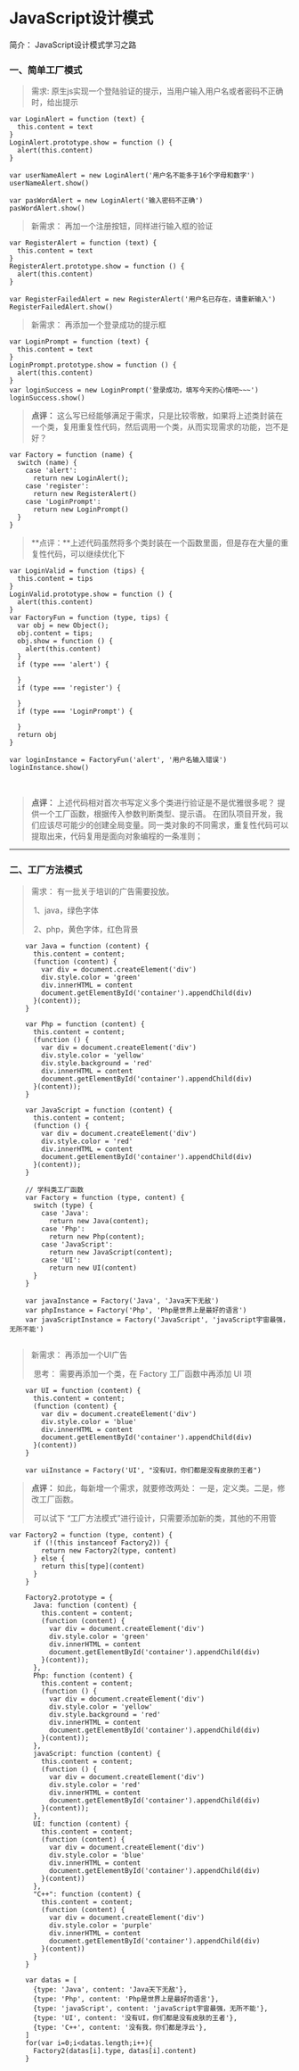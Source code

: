 # JavaScript设计模式 #

简介： JavaScript设计模式学习之路



### 一、简单工厂模式

> 需求: 原生js实现一个登陆验证的提示，当用户输入用户名或者密码不正确时，给出提示

    var LoginAlert = function (text) {
      this.content = text
    }
    LoginAlert.prototype.show = function () {
      alert(this.content)
    }
    
    var userNameAlert = new LoginAlert('用户名不能多于16个字母和数字')
    userNameAlert.show()
    
    var pasWordAlert = new LoginAlert('输入密码不正确')
    pasWordAlert.show()



> 新需求： 再加一个注册按钮，同样进行输入框的验证

    var RegisterAlert = function (text) {
      this.content = text
    }
    RegisterAlert.prototype.show = function () {
      alert(this.content)
    }
    
    var RegisterFailedAlert = new RegisterAlert('用户名已存在，请重新输入')
    RegisterFailedAlert.show()



> 新需求： 再添加一个登录成功的提示框

    var LoginPrompt = function (text) {
      this.content = text
    }
    LoginPrompt.prototype.show = function () {
      alert(this.content)
    }
    var loginSuccess = new LoginPrompt('登录成功，填写今天的心情吧~~~')
    loginSuccess.show()



> **点评：** 这么写已经能够满足于需求，只是比较零散，如果将上述类封装在一个类，复用重复性代码，然后调用一个类，从而实现需求的功能，岂不是好？


    var Factory = function (name) {
      switch (name) {
        case 'alert':
          return new LoginAlert();
        case 'register':
          return new RegisterAlert()
        case 'LoginPrompt':
          return new LoginPrompt()
      }
    }




> **点评：**上述代码虽然将多个类封装在一个函数里面，但是存在大量的重复性代码，可以继续优化下

    var LoginValid = function (tips) {
      this.content = tips
    }
    LoginValid.prototype.show = function () {
      alert(this.content)
    }
    var FactoryFun = function (type, tips) {
      var obj = new Object();
      obj.content = tips;
      obj.show = function () {
        alert(this.content)
      }
      if (type === 'alert') {
    
      }
      if (type === 'register') {
    
      }
      if (type === 'LoginPrompt') {
    
      }
      return obj
    }
    
    var loginInstance = FactoryFun('alert', '用户名输入错误')
    loginInstance.show()

​    

> **点评：** 上述代码相对首次书写定义多个类进行验证是不是优雅很多呢？ 提供一个工厂函数，根据传入参数判断类型、提示语。
> 在团队项目开发，我们应该尽可能少的创建全局变量。同一类对象的不同需求，重复性代码可以提取出来，代码复用是面向对象编程的一条准则；



------

### 二、工厂方法模式



> 需求： 有一批关于培训的广告需要投放。
>
> ​          1、java，绿色字体
>
> ​          2、php，黄色字体，红色背景

```
    var Java = function (content) {
      this.content = content;
      (function (content) {
        var div = document.createElement('div')
        div.style.color = 'green'
        div.innerHTML = content
        document.getElementById('container').appendChild(div)
      }(content));
    }

    var Php = function (content) {
      this.content = content;
      (function () {
        var div = document.createElement('div')
        div.style.color = 'yellow'
        div.style.background = 'red'
        div.innerHTML = content
        document.getElementById('container').appendChild(div)
      }(content));
    }

    var JavaScript = function (content) {
      this.content = content;
      (function () {
        var div = document.createElement('div')
        div.style.color = 'red'
        div.innerHTML = content
        document.getElementById('container').appendChild(div)
      }(content));
    }

    // 学科类工厂函数
    var Factory = function (type, content) {
      switch (type) {
        case 'Java':
          return new Java(content);
        case 'Php':
          return new Php(content);
        case 'JavaScript':
          return new JavaScript(content);
        case 'UI':
          return new UI(content)
      }
    }

    var javaInstance = Factory('Java', 'Java天下无敌')
    var phpInstance = Factory('Php', 'Php是世界上是最好的语言')
    var javaScriptInstance = Factory('JavaScript', 'javaScript宇宙最强，无所不能')
    
```



> 新需求： 再添加一个UI广告
>
> ​      思考： 需要再添加一个类，在 Factory 工厂函数中再添加 UI 项

```
    var UI = function (content) {
      this.content = content;
      (function (content) {
        var div = document.createElement('div')
        div.style.color = 'blue'
        div.innerHTML = content
        document.getElementById('container').appendChild(div)
      }(content))
    }

    var uiInstance = Factory('UI', "没有UI，你们都是没有皮肤的王者")
```



> **点评：** 如此，每新增一个需求，就要修改两处： 一是，定义类。二是，修改工厂函数。
>
> ​      可以试下 “工厂方法模式”进行设计，只需要添加新的类，其他的不用管



```
var Factory2 = function (type, content) {
      if (!(this instanceof Factory2)) {
        return new Factory2(type, content)
      } else {
        return this[type](content)
      }
    }

    Factory2.prototype = {
      Java: function (content) {
        this.content = content;
        (function (content) {
          var div = document.createElement('div')
          div.style.color = 'green'
          div.innerHTML = content
          document.getElementById('container').appendChild(div)
        }(content));
      },
      Php: function (content) {
        this.content = content;
        (function () {
          var div = document.createElement('div')
          div.style.color = 'yellow'
          div.style.background = 'red'
          div.innerHTML = content
          document.getElementById('container').appendChild(div)
        }(content));
      },
      javaScript: function (content) {
        this.content = content;
        (function () {
          var div = document.createElement('div')
          div.style.color = 'red'
          div.innerHTML = content
          document.getElementById('container').appendChild(div)
        }(content));
      },
      UI: function (content) {
        this.content = content;
        (function (content) {
          var div = document.createElement('div')
          div.style.color = 'blue'
          div.innerHTML = content
          document.getElementById('container').appendChild(div)
        }(content))
      },
      "C++": function (content) {
        this.content = content;
        (function (content) {
          var div = document.createElement('div')
          div.style.color = 'purple'
          div.innerHTML = content
          document.getElementById('container').appendChild(div)
        }(content))
      }
    }
    
    var datas = [
      {type: 'Java', content: 'Java天下无敌'},
      {type: 'Php', content: 'Php是世界上是最好的语言'},
      {type: 'javaScript', content: 'javaScript宇宙最强，无所不能'},
      {type: 'UI', content: '没有UI，你们都是没有皮肤的王者'},
      {type: 'C++', content: '没有我，你们都是浮云'},
    ]
    for(var i=0;i<datas.length;i++){
      Factory2(datas[i].type, datas[i].content)
    }
```































